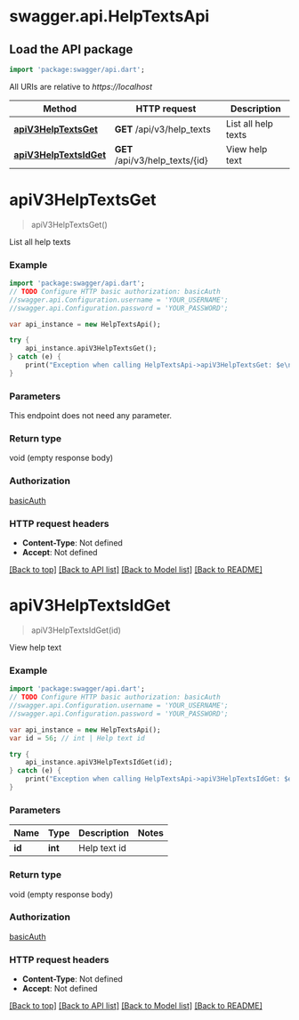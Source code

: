 # swagger.api.HelpTextsApi

## Load the API package
```dart
import 'package:swagger/api.dart';
```

All URIs are relative to *https://localhost*

Method | HTTP request | Description
------------- | ------------- | -------------
[**apiV3HelpTextsGet**](HelpTextsApi.md#apiV3HelpTextsGet) | **GET** /api/v3/help_texts | List all help texts
[**apiV3HelpTextsIdGet**](HelpTextsApi.md#apiV3HelpTextsIdGet) | **GET** /api/v3/help_texts/{id} | View help text


# **apiV3HelpTextsGet**
> apiV3HelpTextsGet()

List all help texts



### Example 
```dart
import 'package:swagger/api.dart';
// TODO Configure HTTP basic authorization: basicAuth
//swagger.api.Configuration.username = 'YOUR_USERNAME';
//swagger.api.Configuration.password = 'YOUR_PASSWORD';

var api_instance = new HelpTextsApi();

try { 
    api_instance.apiV3HelpTextsGet();
} catch (e) {
    print("Exception when calling HelpTextsApi->apiV3HelpTextsGet: $e\n");
}
```

### Parameters
This endpoint does not need any parameter.

### Return type

void (empty response body)

### Authorization

[basicAuth](../README.md#basicAuth)

### HTTP request headers

 - **Content-Type**: Not defined
 - **Accept**: Not defined

[[Back to top]](#) [[Back to API list]](../README.md#documentation-for-api-endpoints) [[Back to Model list]](../README.md#documentation-for-models) [[Back to README]](../README.md)

# **apiV3HelpTextsIdGet**
> apiV3HelpTextsIdGet(id)

View help text



### Example 
```dart
import 'package:swagger/api.dart';
// TODO Configure HTTP basic authorization: basicAuth
//swagger.api.Configuration.username = 'YOUR_USERNAME';
//swagger.api.Configuration.password = 'YOUR_PASSWORD';

var api_instance = new HelpTextsApi();
var id = 56; // int | Help text id

try { 
    api_instance.apiV3HelpTextsIdGet(id);
} catch (e) {
    print("Exception when calling HelpTextsApi->apiV3HelpTextsIdGet: $e\n");
}
```

### Parameters

Name | Type | Description  | Notes
------------- | ------------- | ------------- | -------------
 **id** | **int**| Help text id | 

### Return type

void (empty response body)

### Authorization

[basicAuth](../README.md#basicAuth)

### HTTP request headers

 - **Content-Type**: Not defined
 - **Accept**: Not defined

[[Back to top]](#) [[Back to API list]](../README.md#documentation-for-api-endpoints) [[Back to Model list]](../README.md#documentation-for-models) [[Back to README]](../README.md)


